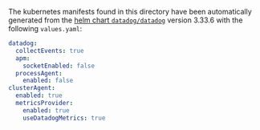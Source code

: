 The kubernetes manifests found in this directory have been automatically generated
from the [helm chart `datadog/datadog`](https://github.com/DataDog/helm-charts/tree/master/charts/datadog)
version 3.33.6 with the following `values.yaml`:

```yaml
datadog:
  collectEvents: true
  apm:
    socketEnabled: false
  processAgent:
    enabled: false
clusterAgent:
  enabled: true
  metricsProvider:
    enabled: true
    useDatadogMetrics: true
```
